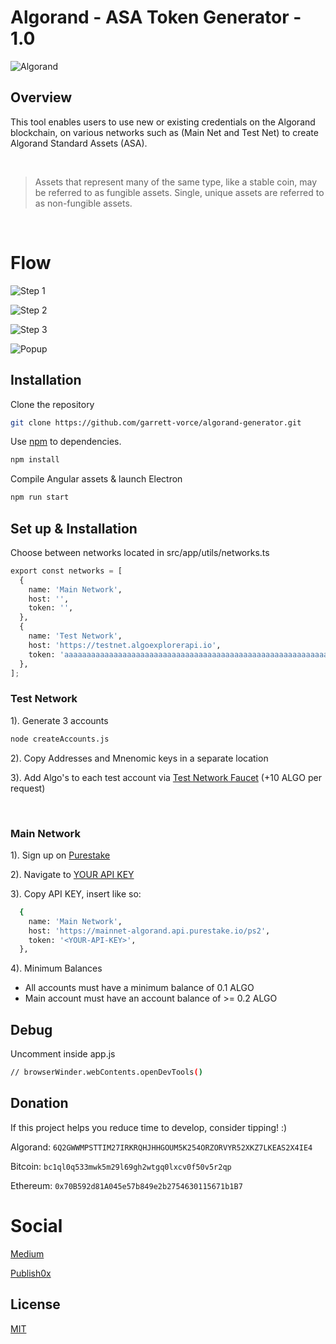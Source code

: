 # Algorand - ASA Token Generator - 1.0

![Algorand](https://raw.githubusercontent.com/garrett-vorce/algorand-generator/master/src/assets/logo/logo.png)

## Overview

This tool enables users to use new or existing credentials on the Algorand blockchain, on various networks such as (Main Net and Test Net) to create Algorand Standard Assets (ASA).

<br/>

> Assets that represent many of the same type, like a stable coin, may be referred to as fungible assets. Single, unique assets are referred to as non-fungible assets.

<br/>

# Flow

![Step 1](https://raw.githubusercontent.com/garrett-vorce/algorand-generator/master/src/assets/steps/1/1.png)

![Step 2](https://raw.githubusercontent.com/garrett-vorce/algorand-generator/master/src/assets/steps/2/2.png)

![Step 3](https://raw.githubusercontent.com/garrett-vorce/algorand-generator/master/src/assets/steps/3/3.png)

![Popup](https://raw.githubusercontent.com/garrett-vorce/algorand-generator/master/src/assets/algoExplorer/popup.png)

## Installation

Clone the repository

```bash
git clone https://github.com/garrett-vorce/algorand-generator.git
```

Use [npm](https://www.npmjs.com/) to dependencies.

```bash
npm install
```

Compile Angular assets & launch Electron

```bash
npm run start
```

## Set up & Installation

Choose between networks located in src/app/utils/networks.ts

```python
export const networks = [
  {
    name: 'Main Network',
    host: '',
    token: '',
  },
  {
    name: 'Test Network',
    host: 'https://testnet.algoexplorerapi.io',
    token: 'aaaaaaaaaaaaaaaaaaaaaaaaaaaaaaaaaaaaaaaaaaaaaaaaaaaaaaaaaaaaaaaa',
  },
];

```

### Test Network

1). Generate 3 accounts

```bash
node createAccounts.js
```

2). Copy Addresses and Mnenomic keys in a separate location

3). Add Algo's to each test account via [Test Network Faucet](https://bank.testnet.algorand.network/) (+10 ALGO per request)

<br />

### Main Network

1). Sign up on [Purestake](https://developer.purestake.io/)

2). Navigate to [YOUR API KEY](https://developer.purestake.io/home)

3). Copy API KEY, insert like so:

```bash
  {
    name: 'Main Network',
    host: 'https://mainnet-algorand.api.purestake.io/ps2',
    token: '<YOUR-API-KEY>',
  },
```

4). Minimum Balances

- All accounts must have a minimum balance of 0.1 ALGO
- Main account must have an account balance of >= 0.2 ALGO

## Debug

Uncomment inside app.js

```bash
// browserWinder.webContents.openDevTools()
```

## Donation

If this project helps you reduce time to develop, consider tipping! :)

Algorand: `6Q2GWWMPSTTIM27IRKRQHJHHGOUM5K254ORZORVYR52XKZ7LKEAS2X4IE4`

Bitcoin: `bc1ql0q533mwk5m29l69gh2wtgq0lxcv0f50v5r2qp`

Ethereum: `0x70B592d81A045e57b849e2b2754630115671b1B7`

# Social

[Medium](https://garrettvorce.medium.com/)

[Publish0x](https://www.publish0x.com/garrettv)

## License

[MIT](https://choosealicense.com/licenses/mit/)
